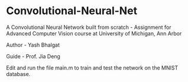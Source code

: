 # Convolutional-Neural-Net
A Convolutional Neural Network built from scratch - Assignment for Advanced Computer Vision course at University of Michigan, Ann Arbor

Author - Yash Bhalgat

Guide - Prof. Jia Deng

Edit and run the file main.m to train and test the network on the MNIST database.
